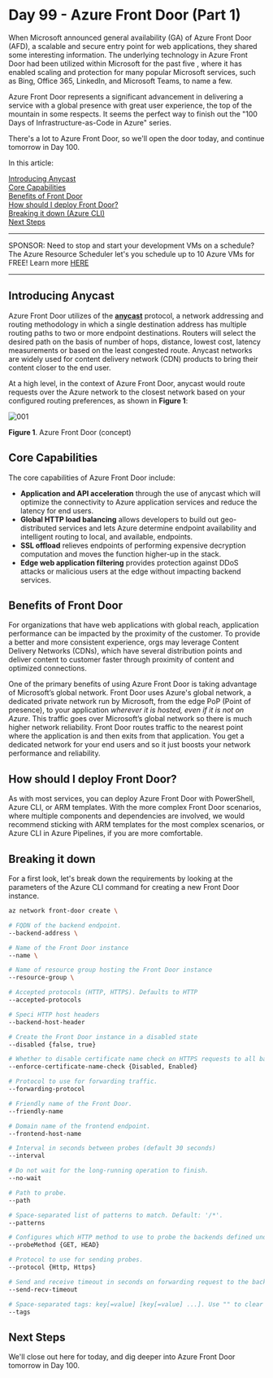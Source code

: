 # Day 99 - Azure Front Door (Part 1)

When Microsoft announced general availability (GA) of Azure Front Door (AFD), a scalable and secure entry point for web applications, they shared some interesting information. The underlying technology in Azure Front Door had been utilized within Microsoft for the past five , where it has enabled scaling and protection for many popular Microsoft services, such as Bing, Office 365, LinkedIn, and Microsoft Teams, to name a few.

Azure Front Door represents a significant advancement in delivering a service with a global presence with great user experience, the top of the mountain in some respects. It seems the perfect way to finish out the "100 Days of Infrastructure-as-Code in Azure" series.

There's a lot to Azure Front Door, so we'll open the door today, and continue tomorrow in Day 100.

In this article:

[Introducing Anycast](#introducing-anycast) </br>
[Core Capabilities](#core-capabilities) </br>
[Benefits of Front Door](#benefits-of-front-door) </br>
[How should I deploy Front Door?](#how-should-i-create-front-door-instances?) </br>
[Breaking it down (Azure CLI)](#Breaking-it-down-azure-cli) </br>
[Next Steps](#next-steps) </br>

***
SPONSOR: Need to stop and start your development VMs on a schedule? The Azure Resource Scheduler let's you schedule up to 10 Azure VMs for FREE! Learn more [HERE](https://azuremarketplace.microsoft.com/en-us/marketplace/apps/lumagatena.resourcescheduler?tab=Overview)
***

## Introducing Anycast
Azure Front Door utilizes of the [**anycast**](https://en.wikipedia.org/wiki/Anycast) protocol,  a network addressing and routing methodology in which a single destination address has multiple routing paths to two or more endpoint destinations. Routers will select the desired path on the basis of number of hops, distance, lowest cost, latency measurements or based on the least congested route. Anycast networks are widely used for content delivery network (CDN) products to bring their content closer to the end user.

At a high level, in the context of Azure Front Door, anycast would route requests over the Azure network to the closest network based on your configured routing preferences, as shown in **Figure 1**:

![001](../images/day99/fig1.png)

**Figure 1**. Azure Front Door (concept)

## Core Capabilities

The core capabilities of Azure Front Door include:

- **Application and API acceleration** through the use of anycast which will optimize the connectivity to Azure application services and reduce the latency for end users.
- **Global HTTP load balancing** allows developers to build out geo-distributed services and lets Azure determine endpoint availability and intelligent routing to local, and available, endpoints.
- **SSL offload** relieves endpoints of performing expensive decryption computation and moves the function higher-up in the stack.
- **Edge web application filtering** provides protection against DDoS attacks or malicious users at the edge without impacting backend services.

## Benefits of Front Door

For organizations that have web applications with global reach, application performance can be impacted by the proximity of the customer. To provide a better and more consistent experience, orgs may leverage Content Delivery Networks (CDNs), which have several distribution points and deliver content to customer faster through proximity of content and optimized connections.

One of the primary benefits of using Azure Front Door is taking advantage of Microsoft’s global network. Front Door uses Azure's global network, a dedicated private network run by Microsoft, from the edge PoP (Point of presence), to your application *wherever it is hosted, even if it is not on Azure*. This traffic goes over Microsoft’s global network so there is much higher network reliability. Front Door routes traffic to the nearest point where the application is and then exits from that application. You get a dedicated network for your end users and so it just boosts your network performance and reliability.

## How should I deploy Front Door?

As with most services, you can deploy Azure Front Door with PowerShell, Azure CLI, or ARM templates. With the more complex Front Door scenarios, where multiple components and dependencies are involved, we would recommend sticking with ARM templates for the most complex scenarios, or Azure CLI in Azure Pipelines, if you are more comfortable. 

## Breaking it down

For a first look, let's break down the requirements by looking at the parameters of the Azure CLI command for creating a new Front Door instance.

``` Bash
az network front-door create \

# FQDN of the backend endpoint.
--backend-address \

# Name of the Front Door instance 
--name \

# Name of resource group hosting the Front Door instance 
--resource-group \

# Accepted protocols (HTTP, HTTPS). Defaults to HTTP
--accepted-protocols

# Speci HTTP host headers
--backend-host-header

# Create the Front Door instance in a disabled state
--disabled {false, true}

# Whether to disable certificate name check on HTTPS requests to all backend pools.
--enforce-certificate-name-check {Disabled, Enabled}

# Protocol to use for forwarding traffic.
--forwarding-protocol

# Friendly name of the Front Door.
--friendly-name

# Domain name of the frontend endpoint.
--frontend-host-name

# Interval in seconds between probes (default 30 seconds)
--interval

# Do not wait for the long-running operation to finish.
--no-wait

# Path to probe.
--path

# Space-separated list of patterns to match. Default: '/*'.
--patterns

# Configures which HTTP method to use to probe the backends defined under backendPools. Defaults to HEAD
--probeMethod {GET, HEAD}

# Protocol to use for sending probes.
--protocol {Http, Https}

# Send and receive timeout in seconds on forwarding request to the backend. When timeout is reached, the request fails and returns.
--send-recv-timeout

# Space-separated tags: key[=value] [key[=value] ...]. Use "" to clear existing tags.
--tags
```

## Next Steps

We'll close out here for today, and dig deeper into Azure Front Door tomorrow in Day 100.